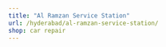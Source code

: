```yaml
---
title: "Al Ramzan Service Station"
url: /hyderabad/al-ramzan-service-station/
shop: car repair
---
```

